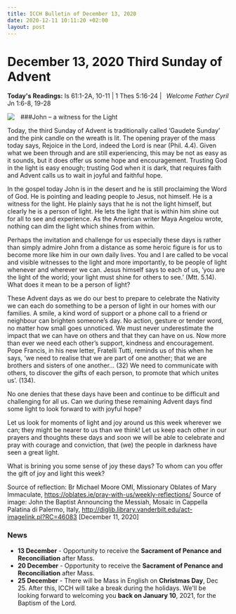 ```yaml
---
title: ICCH Bulletin of December 13, 2020
date: 2020-12-11 10:11:20 +02:00
layout: post
---
```


# December 13, 2020 Third Sunday of Advent
<span style="float: right"><em>Welcome Father Cyril</em></span>
**Today's Readings:** Is 61:1-2A, 10-11 | 1 Thes 5:16-24 | Jn 1:6-8, 19-28


<img style="float: left; margin-right: 1em;" src="https://3.bp.blogspot.com/-D4w4bWWRyjo/WigQ09foaOI/AAAAAAAAGWw/H9fOvof2ZF8AFc9o3lTZ06HRCBtVEW6ZQCKgBGAs/s640/john-the-baptist-announcing-jesus.jpg">

###John – a witness for the Light

Today, the third Sunday of Advent is traditionally called ‘Gaudete Sunday’ and the pink candle on the wreath is lit.  The opening prayer of the mass today says, Rejoice in the Lord, indeed the Lord is near (Phil. 4.4). Given what we been through and are still experiencing, this may be not as easy as it sounds, but it does offer us some hope and encouragement. Trusting God in the light is easy enough; trusting God when it is dark, that requires faith and Advent calls us to wait in joyful and faithful hope.

In the gospel today John is in the desert and he is still proclaiming the Word of God. He is pointing and leading people to Jesus, not himself. He is a witness for the light. He plainly says that he is not the light himself, but clearly he is a person of light. He lets the light that is within him shine out for all to see and experience. As the American writer Maya Angelou wrote, nothing can dim the light which shines from within.

Perhaps the invitation and challenge for us especially these days is rather than simply admire John from a distance as some heroic figure is for us to become more like him in our own daily lives. You and I are called to be vocal and visible witnesses to the light and more importantly, to be people of light whenever and wherever we can. Jesus himself says to each of us, ‘you are the light of the world; your light must shine for others to see.’ (Mtt. 5.14). What does it mean to be a person of light?

These Advent days as we do our best to prepare to celebrate the Nativity we can each do something to be a person of light in our homes with our families. A smile, a kind word of support or a phone call to a friend or neighbour can brighten someone’s day. No action, gesture or tender word, no matter how small goes unnoticed. We must never underestimate the impact that we can have on others and that they can have on us. Now more than ever we need each other’s support, kindness and encouragement.  Pope Francis, in his new letter, Fratelli Tutti, reminds us of this when he says, ‘we need to realise that we are part of one another; that we are brothers and sisters of one another… (32) We need to communicate with others, to discover the gifts of each person, to promote that which unites us’. (134).

No one denies that these days have been and continue to be difficult and challenging for all us. Can we during these remaining Advent days find some light to look forward to with joyful hope?

Let us look for moments of light and joy around us this week wherever we can; they might be nearer to us than we think! Let us keep each other in our prayers and thoughts these days and soon we will be able to celebrate and pray with courage and conviction, that (we) the people in darkness have seen a great light.

What is brining you some sense of joy these days? To whom can you offer the gift of joy and light this week?

Source of reflection: Br Michael Moore OMI, Missionary Oblates of Mary Immaculate, https://oblates.ie/pray-with-us/weekly-reflections/
Source of image: John the Baptist Announcing the Messiah, Mosaic in Cappella Palatina di Palermo, Italy, http://diglib.library.vanderbilt.edu/act-imagelink.pl?RC=46083 [December 11, 2020]

### News 

* **13 December** - Opportunity to receive the **Sacrament of Penance and Reconciliation** after Mass.
* **20 December** - Opportunity to receive the **Sacrament of Penance and Reconciliation** after Mass.
* **25 December** - There will be Mass in English on **Christmas Day**, Dec 25. After this, ICCH will take a break during the holidays. We'll be looking forward to welcoming you **back on January 10**, 2021, for the Baptism of the Lord.
